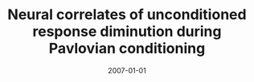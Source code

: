 ---
title: "Neural correlates of unconditioned response diminution during Pavlovian conditioning"
date: 2007-01-01
authors_string: J. Dunsmoor, Peter Bandettini, D. Knight
authors:
   - J. Dunsmoor
   - Peter Bandettini
   - D. Knight
author_ids:
   - joseph_dunsmoor
   - peter_bandettini
   - david_knight
journal: 'NeuroImage'
volume: 40
issue: 
pages: 811-817
book_title: ''
publisher: ''
abstract: ""
project_id: 
paper_url: 
doi: 10.1016/j.neuroimage.2007.11.042
data_loc: ''
code_loc: ''
file: '/assets/publications//assets/publications/'
file_name: '/assets/publications/'
type: journal_article
pub_str: ' (2007) NeuroImage 40: 811-817'
layout: publication 
---